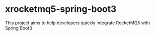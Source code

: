 # xrocketmq5-spring-boot3
This project aims to help developers quickly integrate RocketMQ5 with Spring Boot3
